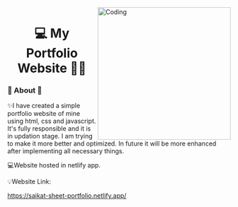 <img align="right" alt="Coding" Width="300" src="https://cdn.dribbble.com/users/3431481/screenshots/10546863/media/a05715c09ccd37dcef5b85b2f79dd968.gif">

<h1 align="center">💻 My Portfolio Website 👨‍💻</h1>

<h3 align="left">🔭 About 🔭</h3>

:sparkles:I have created a simple portfolio website of mine using html, css and javascript. It's fully responsible and it is in updation stage. I am trying to make it more better and optimized. In future it will be more enhanced after implementing all necessary things.

:computer:Website hosted in netlify app.

:bulb:Website Link:

https://saikat-sheet-portfolio.netlify.app/
